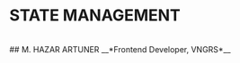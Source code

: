 <!-- .slide: data-state="triangle" -->

# STATE MANAGEMENT

<br>
## M. HAZAR ARTUNER
__*Frontend Developer, VNGRS*__
